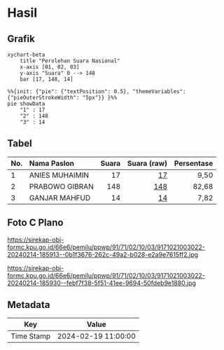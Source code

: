 # Hasil

## Grafik

```mermaid
xychart-beta
    title "Perolehan Suara Nasional"
    x-axis [01, 02, 03]
    y-axis "Suara" 0 --> 148
    bar [17, 148, 14]
```

```mermaid
%%{init: {"pie": {"textPosition": 0.5}, "themeVariables": {"pieOuterStrokeWidth": "5px"}} }%%
pie showData
    "1" : 17
    "2" : 148
    "3" : 14
```

## Tabel

| No. | Nama Paslon    | Suara | Suara (raw) | Persentase |
|:--- |:-------------- | -----:| -----------:| ----------:|
| 1   | ANIES MUHAIMIN | 17    | [17][p-1]   | 9,50       |
| 2   | PRABOWO GIBRAN | 148   | [148][p-2]  | 82,68      |
| 3   | GANJAR MAHFUD  | 14    | [14][p-3]   | 7,82       |


[p-1]: https://github.com/gigit-pemilu/pemilu-2024/blob/main/pilpres/hitung-suara/sub/91-papua/sub/71-kota-jayapura/sub/02-jayapura-selatan/sub/1003-numbay/sub/022-tps/sub/paslon-1.txt
[p-2]: https://github.com/gigit-pemilu/pemilu-2024/blob/main/pilpres/hitung-suara/sub/91-papua/sub/71-kota-jayapura/sub/02-jayapura-selatan/sub/1003-numbay/sub/022-tps/sub/paslon-2.txt
[p-3]: https://github.com/gigit-pemilu/pemilu-2024/blob/main/pilpres/hitung-suara/sub/91-papua/sub/71-kota-jayapura/sub/02-jayapura-selatan/sub/1003-numbay/sub/022-tps/sub/paslon-3.txt

## Foto C Plano

https://sirekap-obj-formc.kpu.go.id/66e6/pemilu/ppwp/91/71/02/10/03/9171021003022-20240214-185913--0b1f3676-262c-49a2-b028-e2a9e7615ff2.jpg

https://sirekap-obj-formc.kpu.go.id/66e6/pemilu/ppwp/91/71/02/10/03/9171021003022-20240214-185930--febf7f38-5f51-41ee-9694-50fdeb9e1880.jpg


## Metadata

| Key        | Value               |
| ---------- | ------------------- |
| Time Stamp | 2024-02-19 11:00:00 |



